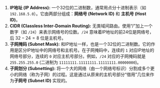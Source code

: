 1.  **IP地址 (IP Address):** 一个32位的二进制数，通常用点分十进制表示（如 `192.168.5.0`）。它由两部分组成：**网络号 (Network ID)** 和 **主机号 (Host ID)**。
2.  **CIDR (Classless Inter-Domain Routing):** 无类域间路由。使用“/”加上一个数字（如 `/24`）来表示网络号的位数。`/24` 意味着IP地址的前24位是网络号，后 $32-24=8$ 位是主机号。
3.  **子网掩码 (Subnet Mask):** 和IP地址一样，也是一个32位的二进制数。它的作用是区分IP地址中的网络号和主机号。在子网掩码中，连续的 `1` 对应IP地址的网络号部分，连续的 `0` 对应主机号部分。例如，`/24` 对应的子网掩码就是 `255.255.255.0` (二进制为 `11111111.11111111.11111111.00000000`)。
4.  **子网划分 (Subnetting):** 将一个大的网络（由一个网络号标识）分割成多个更小的网络（称为子网）的过程。这是通过从原来的主机号部分“借用”几位来作为**子网号 (Subnet ID)** 实现的。